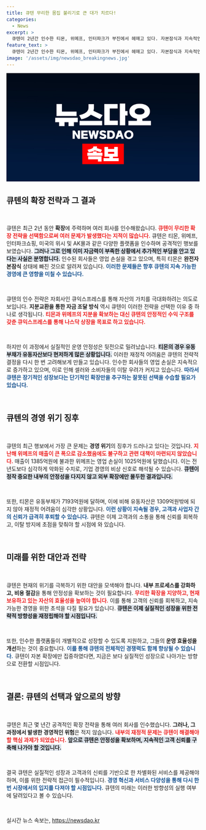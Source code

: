 ```yaml
---
title: 큐텐 무리한 몸집 불리기로 큰 대가 치르다!
categories:
  - News
excerpt: >
  큐텐이 2년간 인수한 티몬, 위메프, 인터파크가 부진에서 헤매고 있다. 자본잠식과 지속적인 영업손실로 경영 위기 신호가 감지되는 가운데, 큐텐의 무리한 확장이 그 배경으로 지목되고 있다.
feature_text: >
  큐텐이 2년간 인수한 티몬, 위메프, 인터파크가 부진에서 헤매고 있다. 자본잠식과 지속적인 영업손실로 경영 위기 신호가 감지되는 가운데, 큐텐의 무리한 확장이 그 배경으로 지목되고 있다.
image: '/assets/img/newsdao_breakingnews.jpg'
---
```


<p><img src="/assets/img/newsdao_breakingnews.jpg" alt="flaretime 속보" /></p>

<h2 data-ke-size="size26">큐텐의 확장 전략과 그 결과</h2>

<p data-ke-size="size16">&nbsp;</p>

<p>큐텐은 최근 2년 동안 <b>확장</b>에 주력하며 여러 회사를 인수해왔습니다. <b><span style="color: #ee2323;">큐텐이 무리한 확장 전략을 선택함으로써 여러 문제가 발생했다는 지적이 많습니다.</span></b> 큐텐은 티몬, 위메프, 인터파크쇼핑, 미국의 위시 및 AK몰과 같은 다양한 플랫폼을 인수하며 공격적인 행보를 보였습니다. <b><span style="background-color: #21538527;">그러나 그로 인해 이미 자금력이 부족한 상황에서 추가적인 부담을 안고 있다는 사실은 분명합니다.</span></b> 인수된 회사들은 영업 손실을 겪고 있으며, 특히 티몬은 <b>완전자본잠식</b> 상태에 빠진 것으로 알려져 있습니다. <b><span style="color: #1a5490;">이러한 문제들은 향후 큐텐의 지속 가능한 경영에 큰 영향을 미칠 수 있습니다.</span></b></p>

<p data-ke-size="size16">&nbsp;</p>

<p>큐텐의 인수 전략은 자회사인 큐익스프레스를 통해 자산의 가치를 극대화하려는 의도로 보입니다. <b>지분교환을 통한 자금 조달 방식</b> 역시 큐텐이 이러한 전략을 선택한 이유 중 하나로 생각됩니다. <b><span style="color: #ee2323;">티몬과 위메프의 지분을 확보하는 대신 큐텐의 안정적인 수익 구조를 갖춘 큐익스프레스를 통해 나스닥 상장을 목표로 하고 있습니다.</span></b></p>

<p data-ke-size="size16">&nbsp;</p>

<p>하지만 이 과정에서 실질적인 운영 안정성은 뒷전으로 밀려났습니다. <b><span style="background-color: #21538527;">티몬의 경우 유동부채가 유동자산보다 현저하게 많은 상황입니다.</span></b> 이러한 재정적 어려움은 큐텐의 전략적 결정을 다시 한 번 고려해보게 만들고 있습니다. 인수한 회사들의 영업 손실은 지속적으로 증가하고 있으며, 이로 인해 셀러와 소비자들의 이탈 우려가 커지고 있습니다. <b><span style="color: #1a5490;">따라서 큐텐은 장기적인 성장보다는 단기적인 확장만을 추구하는 잘못된 선택을 수습할 필요가 있습니다.</span></b></p>

<p data-ke-size="size16">&nbsp;</p>

<h2 data-ke-size="size26">큐텐의 경영 위기 징후</h2>

<p data-ke-size="size16">&nbsp;</p>

<p>큐텐의 최근 행보에서 가장 큰 문제는 <b>경영 위기</b>의 징후가 드러나고 있다는 것입니다. <b><span style="color: #ee2323;">지난해 위메프의 매출이 큰 폭으로 감소했음에도 불구하고 관련 대책이 마련되지 않았습니다.</span></b> 매출이 1385억원에 불과한 위메프는 영업 손실이 1025억원에 달했습니다. 이는 전년도보다 심각하게 악화된 수치로, 기업 경영의 비상 신호로 해석될 수 있습니다. <b><span style="background-color: #21538527;">큐텐이 정작 중요한 내부의 안정성을 다지지 않고 외부 확장에만 몰두한 결과입니다.</span></b> </p>

<p data-ke-size="size16">&nbsp;</p>

<p>또한, 티몬은 유동부채가 7193억원에 달하며, 이에 비해 유동자산은 1309억원밖에 되지 않아 재정적 어려움이 심각한 상황입니다. <b><span style="color: #1a5490;">이런 상황이 지속될 경우, 고객과 사업자 간의 신뢰가 급격히 후퇴할 수 있습니다.</span></b> 큐텐은 이제 고객과의 소통을 통해 신뢰를 회복하고, 이탈 방지에 초점을 맞춰야 할 시점에 와 있습니다.</p>

<p data-ke-size="size16">&nbsp;</p>

<h2 data-ke-size="size26">미래를 위한 대안과 전략</h2>

<p data-ke-size="size16">&nbsp;</p>

<p>큐텐은 현재의 위기를 극복하기 위한 대안을 모색해야 합니다. <b>내부 프로세스를 강화하고, 비용 절감</b>을 통해 안정성을 확보하는 것이 필요합니다. <b><span style="color: #ee2323;">무리한 확장을 지양하고, 현재 보유하고 있는 자산의 효율성을 높여야 합니다.</span></b> 이를 통해 고객의 신뢰를 회복하고, 지속 가능한 경영을 위한 초석을 다질 필요가 있습니다. <b><span style="background-color: #21538527;">큐텐은 이제 실질적인 성장을 위한 전략적 방향성을 재정립해야 할 시점입니다.</span></b></p>

<p data-ke-size="size16">&nbsp;</p>

<p>또한, 인수한 플랫폼들이 개별적으로 성장할 수 있도록 지원하고, 그들의<strong> 운영 효율성을 개선</strong>하는 것이 중요합니다. <b><span style="color: #1a5490;">이를 통해 큐텐의 전체적인 경쟁력도 함께 향상될 수 있습니다.</span></b> 큐텐이 자본 확장에만 집중하였다면, 지금은 보다 실질적인 성장으로 나아가는 방향으로 전환할 시점입니다.</p>

<p data-ke-size="size16">&nbsp;</p>

<h2 data-ke-size="size26">결론: 큐텐의 선택과 앞으로의 방향</h2>

<p data-ke-size="size16">&nbsp;</p>

<p>큐텐은 최근 몇 년간 공격적인 확장 전략을 통해 여러 회사를 인수했습니다. <b>그러나, 그 과정에서 발생한 경영적인 위험</b>은 적지 않습니다. <b><span style="color: #ee2323;">내부의 재정적 문제는 큐텐이 해결해야 할 핵심 과제가 되었습니다.</span></b> <b><span style="background-color: #21538527;">앞으로 큐텐은 안정성을 확보하며, 지속적인 고객 신뢰를 구축해 나가야 할 것입니다.</span></b> </p>

<p data-ke-size="size16">&nbsp;</p>

<p>결국 큐텐은 실질적인 성장과 고객과의 신뢰를 기반으로 한 차별화된 서비스를 제공해야 하며, 이를 위한 전략적 접근이 필수적입니다. <b><span style="color: #1a5490;">경영 혁신과 서비스 다양성을 통해 다시 한 번 시장에서의 입지를 다져야 할 시점입니다.</span></b> 큐텐의 미래는 이러한 방향성의 실행 여부에 달려있다고 볼 수 있습니다. </p>

<p data-ke-size="size16">&nbsp;</p>
실시간 뉴스 속보는, <a href="https://newsdao.kr" rel="dofollow">https://newsdao.kr</a>


